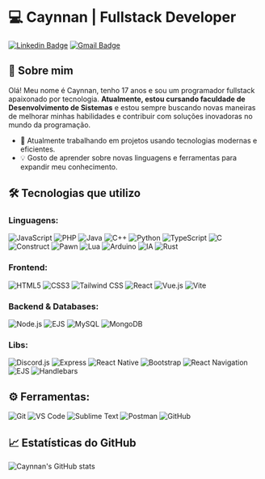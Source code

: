 # 💻 Caynnan | Fullstack Developer

[![Linkedin Badge](https://img.shields.io/badge/-LinkedIn-blue?style=flat-square&logo=Linkedin&logoColor=white&link=)](https://www.linkedin.com/in/caynnanmartins) [![Gmail Badge](https://img.shields.io/badge/-caynnan666%40gmail.com-c14438?style=flat-square&logo=Gmail&logoColor=white&link=mailto:caynnan666@gmail.com)](mailto:caynnan666@gmail.com)

## 👋 Sobre mim
Olá! Meu nome é Caynnan, tenho 17 anos e sou um programador fullstack apaixonado por tecnologia. **Atualmente, estou cursando faculdade de Desenvolvimento de Sistemas** e estou sempre buscando novas maneiras de melhorar minhas habilidades e contribuir com soluções inovadoras no mundo da programação.

- 🚀 Atualmente trabalhando em projetos usando tecnologias modernas e eficientes.
- 💡 Gosto de aprender sobre novas linguagens e ferramentas para expandir meu conhecimento.

## 🛠️ Tecnologias que utilizo

### Linguagens:
![JavaScript](https://img.shields.io/badge/-JavaScript-F7DF1E?style=flat-square&logo=javascript&logoColor=black)
![PHP](https://img.shields.io/badge/-PHP-777BB4?style=flat-square&logo=php&logoColor=white)
![Java](https://img.shields.io/badge/-Java-007396?style=flat-square&logo=java&logoColor=white)
![C++](https://img.shields.io/badge/-C++-00599C?style=flat-square&logo=c%2B%2B&logoColor=white)
![Python](https://img.shields.io/badge/-Python-3776AB?style=flat-square&logo=python&logoColor=white)
![TypeScript](https://img.shields.io/badge/-TypeScript-3178C6?style=flat-square&logo=typescript&logoColor=white)
![C](https://img.shields.io/badge/-C-A8B9CC?style=flat-square&logo=c&logoColor=white)
![Construct](https://img.shields.io/badge/-Construct-FFB400?style=flat-square&logo=construct-3&logoColor=white)
![Pawn](https://img.shields.io/badge/-Pawn-000000?style=flat-square&logo=pawn&logoColor=white)
![Lua](https://img.shields.io/badge/-Lua-2C2D72?style=flat-square&logo=lua&logoColor=white)
![Arduino](https://img.shields.io/badge/-Arduino-00979D?style=flat-square&logo=arduino&logoColor=white)
![IA](https://img.shields.io/badge/-Artificial%20Intelligence-00BFFF?style=flat-square&logo=artificial-intelligence&logoColor=white)
![Rust](https://img.shields.io/badge/-Rust-000000?style=flat-square&logo=rust&logoColor=white)

### Frontend:
![HTML5](https://img.shields.io/badge/-HTML5-E34F26?style=flat-square&logo=html5&logoColor=white)
![CSS3](https://img.shields.io/badge/-CSS3-1572B6?style=flat-square&logo=css3&logoColor=white)
![Tailwind CSS](https://img.shields.io/badge/-Tailwind%20CSS-06B6D4?style=flat-square&logo=tailwind-css&logoColor=white)
![React](https://img.shields.io/badge/-React-61DAFB?style=flat-square&logo=react&logoColor=black)
![Vue.js](https://img.shields.io/badge/-Vue.js-4FC08D?style=flat-square&logo=vue.js&logoColor=white)
![Vite](https://img.shields.io/badge/-Vite-646CFF?style=flat-square&logo=vite&logoColor=white)

### Backend & Databases:
![Node.js](https://img.shields.io/badge/-Node.js-339933?style=flat-square&logo=node.js&logoColor=white)
![EJS](https://img.shields.io/badge/-EJS-8A2A2A?style=flat-square&logo=ejs&logoColor=white)
![MySQL](https://img.shields.io/badge/-MySQL-4479A1?style=flat-square&logo=mysql&logoColor=white)
![MongoDB](https://img.shields.io/badge/-MongoDB-47A248?style=flat-square&logo=mongodb&logoColor=white)

### Libs:
![Discord.js](https://img.shields.io/badge/-Discord.js-5865F2?style=flat-square&logo=discord&logoColor=white)
![Express](https://img.shields.io/badge/-Express-000000?style=flat-square&logo=express&logoColor=white)
![React Native](https://img.shields.io/badge/-React%20Native-61DAFB?style=flat-square&logo=react&logoColor=black)
![Bootstrap](https://img.shields.io/badge/-Bootstrap-563D7C?style=flat-square&logo=bootstrap&logoColor=white)
![React Navigation](https://img.shields.io/badge/-React%20Navigation-5a29e3?style=flat-square&logo=react&logoColor=white)
![EJS](https://img.shields.io/badge/-EJS-8cbb18?style=flat-square&logo=javascript&logoColor=white)
![Handlebars](https://img.shields.io/badge/-Handlebars-ffdd00?style=flat-square&logo=handlebarsdotjs&logoColor=black)

## ⚙️ Ferramentas:
![Git](https://img.shields.io/badge/-Git-F05032?style=flat-square&logo=git&logoColor=white)
![VS Code](https://img.shields.io/badge/-VS%20Code-007ACC?style=flat-square&logo=visual-studio-code&logoColor=white)
![Sublime Text](https://img.shields.io/badge/-Sublime%20Text-%2357C7F4?style=flat-square&logo=sublime-text&logoColor=white)
![Postman](https://img.shields.io/badge/-Postman-FF6B00?style=flat-square&logo=postman&logoColor=white)
![GitHub](https://img.shields.io/badge/-GitHub-181717?style=flat-square&logo=github&logoColor=white)

## 📈 Estatísticas do GitHub
![Caynnan's GitHub stats](https://github-readme-stats.vercel.app/api?username=caynnan-martins&show_icons=true&theme=radical)

